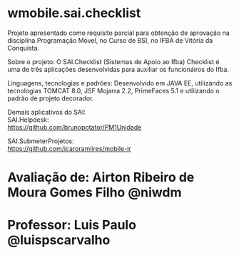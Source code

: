 # wmobile.sai.checklist
Projeto apresentado como requisito parcial para obtenção de aprovação na disciplina Programação Móvel, no Curso de BSI, no IFBA de Vitória da Conquista.<br>

Sobre o projeto: O SAI.Checklist (Sistemas de Apoio ao Ifba) Checklist é uma de três aplicações desenvolvidas para auxiliar os funcionáiros do Ifba.<br>

Linguagens, tecnologias e padrões: Desenvolvido em JAVA EE, utilizando as tecnologias TOMCAT 8.0, JSF Mojarra 2.2, PrimeFaces 5.1 e utilizando o padrão de projeto decorador.<br>

Demais aplicativos do SAI:<br>
SAI.Helpdesk:<br>
https://github.com/brunopotator/PM1Unidade<br>

SAI.SubmeterProjetos:<br>
https://github.com/icaroramiires/mobile-ir<br>


# Avaliação de: Airton Ribeiro de Moura Gomes Filho @niwdm<br>
# Professor: Luis Paulo @luispscarvalho<br>

